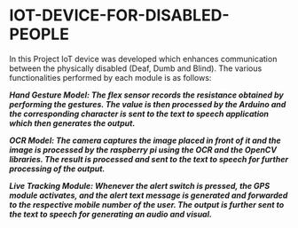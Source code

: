 # IOT-DEVICE-FOR-DISABLED-PEOPLE



In this Project IoT device was developed which enhances communication between the physically disabled (Deaf, Dumb and Blind). The various functionalities performed by each module is as follows:

***Hand Gesture Model: The flex sensor records the resistance obtained by performing the gestures. The value is then processed by the Arduino and the corresponding character is sent to the text to speech application which then generates the output.***

***OCR Model: The camera captures the image placed in front of it and the image is processed by the raspberry pi using the OCR and the OpenCV libraries. The result is processed and sent to the text to speech for further processing of the output.***

***Live Tracking Module: Whenever the alert switch is pressed, the GPS module activates, and the alert text message is generated and forwarded to the respective mobile number of the user. The output is further sent to the text to speech for generating an audio and visual.***


